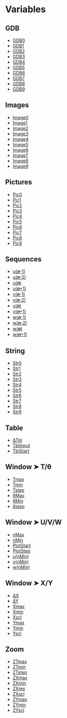 # Variables


## GDB

 * <a href="../tokens/GDB0.md" title="0x6109">GDB0</a>
 * <a href="../tokens/GDB1.md" title="0x6100">GDB1</a>
 * <a href="../tokens/GDB2.md" title="0x6101">GDB2</a>
 * <a href="../tokens/GDB3.md" title="0x6102">GDB3</a>
 * <a href="../tokens/GDB4.md" title="0x6103">GDB4</a>
 * <a href="../tokens/GDB5.md" title="0x6104">GDB5</a>
 * <a href="../tokens/GDB6.md" title="0x6105">GDB6</a>
 * <a href="../tokens/GDB7.md" title="0x6106">GDB7</a>
 * <a href="../tokens/GDB8.md" title="0x6107">GDB8</a>
 * <a href="../tokens/GDB9.md" title="0x6108">GDB9</a>

## Images

 * <a href="../tokens/Image0.md" title="0xEF59">Image0</a>
 * <a href="../tokens/Image1.md" title="0xEF50">Image1</a>
 * <a href="../tokens/Image2.md" title="0xEF51">Image2</a>
 * <a href="../tokens/Image3.md" title="0xEF52">Image3</a>
 * <a href="../tokens/Image4.md" title="0xEF53">Image4</a>
 * <a href="../tokens/Image5.md" title="0xEF54">Image5</a>
 * <a href="../tokens/Image6.md" title="0xEF55">Image6</a>
 * <a href="../tokens/Image7.md" title="0xEF56">Image7</a>
 * <a href="../tokens/Image8.md" title="0xEF57">Image8</a>
 * <a href="../tokens/Image9.md" title="0xEF58">Image9</a>

## Pictures

 * <a href="../tokens/Pic0.md" title="0x6009">Pic0</a>
 * <a href="../tokens/Pic1.md" title="0x6000">Pic1</a>
 * <a href="../tokens/Pic2.md" title="0x6001">Pic2</a>
 * <a href="../tokens/Pic3.md" title="0x6002">Pic3</a>
 * <a href="../tokens/Pic4.md" title="0x6003">Pic4</a>
 * <a href="../tokens/Pic5.md" title="0x6004">Pic5</a>
 * <a href="../tokens/Pic6.md" title="0x6005">Pic6</a>
 * <a href="../tokens/Pic7.md" title="0x6006">Pic7</a>
 * <a href="../tokens/Pic8.md" title="0x6007">Pic8</a>
 * <a href="../tokens/Pic9.md" title="0x6008">Pic9</a>

## Sequences

 * <a href="../tokens/u(𝒏-1).md" title="0xEF85">u(𝒏-1)</a>
 * <a href="../tokens/u(𝒏-2).md" title="0xEF82">u(𝒏-2)</a>
 * <a href="../tokens/u(𝒏).md" title="0xEF88">u(𝒏)</a>
 * <a href="../tokens/u(𝒏+1).md" title="0xEF8B">u(𝒏+1)</a>
 * <a href="../tokens/v(𝒏-1).md" title="0xEF86">v(𝒏-1)</a>
 * <a href="../tokens/v(𝒏-2).md" title="0xEF83">v(𝒏-2)</a>
 * <a href="../tokens/v(𝒏).md" title="0xEF89">v(𝒏)</a>
 * <a href="../tokens/v(𝒏+1).md" title="0xEF8C">v(𝒏+1)</a>
 * <a href="../tokens/w(𝒏-1).md" title="0xEF87">w(𝒏-1)</a>
 * <a href="../tokens/w(𝒏-2).md" title="0xEF84">w(𝒏-2)</a>
 * <a href="../tokens/w(𝒏).md" title="0xEF8A">w(𝒏)</a>
 * <a href="../tokens/w(𝒏+1).md" title="0xEF8D">w(𝒏+1)</a>

## String

 * <a href="../tokens/Str0.md" title="0xAA09">Str0</a>
 * <a href="../tokens/Str1.md" title="0xAA00">Str1</a>
 * <a href="../tokens/Str2.md" title="0xAA01">Str2</a>
 * <a href="../tokens/Str3.md" title="0xAA02">Str3</a>
 * <a href="../tokens/Str4.md" title="0xAA03">Str4</a>
 * <a href="../tokens/Str5.md" title="0xAA04">Str5</a>
 * <a href="../tokens/Str6.md" title="0xAA05">Str6</a>
 * <a href="../tokens/Str7.md" title="0xAA06">Str7</a>
 * <a href="../tokens/Str8.md" title="0xAA07">Str8</a>
 * <a href="../tokens/Str9.md" title="0xAA08">Str9</a>

## Table

 * <a href="../tokens/∆Tbl.md" title="0x6321">∆Tbl</a>
 * <a href="../tokens/TblInput.md" title="0x632A">TblInput</a>
 * <a href="../tokens/TblStart.md" title="0x631A">TblStart</a>

## Window ➤ T/θ

 * <a href="../tokens/Tmax.md" title="0x630F">Tmax</a>
 * <a href="../tokens/Tmin.md" title="0x630E">Tmin</a>
 * <a href="../tokens/Tstep.md" title="0x6322">Tstep</a>
 * <a href="../tokens/θMax.md" title="0x6311">θMax</a>
 * <a href="../tokens/θMin.md" title="0x6310">θMin</a>
 * <a href="../tokens/θstep.md" title="0x6323">θstep</a>

## Window ➤ U/V/W

 * <a href="../tokens/nMax.md" title="0x631D">nMax</a>
 * <a href="../tokens/nMin.md" title="0x631F">nMin</a>
 * <a href="../tokens/PlotStart.md" title="0x631B">PlotStart</a>
 * <a href="../tokens/PlotStep.md" title="0x6334">PlotStep</a>
 * <a href="../tokens/u(nMin).md" title="0x6304">u(nMin)</a>
 * <a href="../tokens/v(nMin).md" title="0x6305">v(nMin)</a>
 * <a href="../tokens/w(nMin).md" title="0x6332">w(nMin)</a>

## Window ➤ X/Y

 * <a href="../tokens/∆X.md" title="0x6326">∆X</a>
 * <a href="../tokens/∆Y.md" title="0x6327">∆Y</a>
 * <a href="../tokens/Xmax.md" title="0x630B">Xmax</a>
 * <a href="../tokens/Xmin.md" title="0x630A">Xmin</a>
 * <a href="../tokens/Xscl.md" title="0x6302">Xscl</a>
 * <a href="../tokens/Ymax.md" title="0x630D">Ymax</a>
 * <a href="../tokens/Ymin.md" title="0x630C">Ymin</a>
 * <a href="../tokens/Yscl.md" title="0x6303">Yscl</a>

## Zoom

 * <a href="../tokens/ZTmax.md" title="0x6319">ZTmax</a>
 * <a href="../tokens/ZTmin.md" title="0x6318">ZTmin</a>
 * <a href="../tokens/ZTstep.md" title="0x6324">ZTstep</a>
 * <a href="../tokens/ZXmax.md" title="0x6313">ZXmax</a>
 * <a href="../tokens/ZXmin.md" title="0x6312">ZXmin</a>
 * <a href="../tokens/ZXres.md" title="0x6337">ZXres</a>
 * <a href="../tokens/ZXscl.md" title="0x6300">ZXscl</a>
 * <a href="../tokens/ZYmax.md" title="0x6315">ZYmax</a>
 * <a href="../tokens/ZYmin.md" title="0x6314">ZYmin</a>
 * <a href="../tokens/ZYscl.md" title="0x6301">ZYscl</a>

